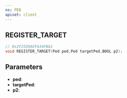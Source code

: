 ```yaml
---
ns: PED
apiset: client
---
```

## REGISTER_TARGET

```c
// 0x2F25D9AEFA34FBA2
void REGISTER_TARGET(Ped ped,Ped targetPed,BOOL p2);
```


## Parameters
* **ped**:
* **targetPed**:
* **p2**:



